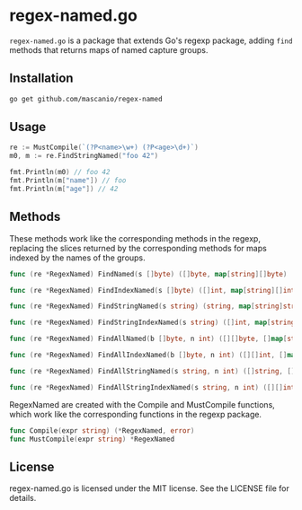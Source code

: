 # regex-named.go

`regex-named.go` is a package that extends Go's regexp package, adding `find` methods that returns maps of named capture groups.

## Installation

```bash
go get github.com/mascanio/regex-named
```

## Usage

```go
re := MustCompile(`(?P<name>\w+) (?P<age>\d+)`)
m0, m := re.FindStringNamed("foo 42")

fmt.Println(m0) // foo 42
fmt.Println(m["name"]) // foo
fmt.Println(m["age"]) // 42
```

## Methods
These methods work like the corresponding methods in the regexp, replacing the slices returned by the corresponding methods for maps indexed by the names of the groups.

```go
func (re *RegexNamed) FindNamed(s []byte) ([]byte, map[string][]byte)

func (re *RegexNamed) FindIndexNamed(s []byte) ([]int, map[string][]int)

func (re *RegexNamed) FindStringNamed(s string) (string, map[string]string)

func (re *RegexNamed) FindStringIndexNamed(s string) ([]int, map[string][]int)

func (re *RegexNamed) FindAllNamed(b []byte, n int) ([][]byte, []map[string][]byte)

func (re *RegexNamed) FindAllIndexNamed(b []byte, n int) ([][]int, []map[string][]int)

func (re *RegexNamed) FindAllStringNamed(s string, n int) ([]string, []map[string]string)

func (re *RegexNamed) FindAllStringIndexNamed(s string, n int) ([][]int, []map[string][]int)
```

RegexNamed are created with the Compile and MustCompile functions, which work like the corresponding functions in the regexp package.

```go
func Compile(expr string) (*RegexNamed, error)
func MustCompile(expr string) *RegexNamed
```

## License
regex-named.go is licensed under the MIT license. See the LICENSE file for details.
